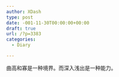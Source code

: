 ```yaml
---
author: XDash
type: post
date: -001-11-30T00:00:00+00:00
draft: true
url: /?p=3383
categories:
  - Diary

---
```

曲高和寡是一种境界。而深入浅出是一种能力。